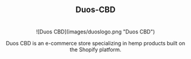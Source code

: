 ## <p align="center">Duos-CBD</p>

<br />
<div align="center">
![Duos CBD](images/duoslogo.png "Duos CBD")
</div>
<p  align="center">Duos CBD is an e-commerce store specializing in hemp products built on the Shopify platform.</p>
